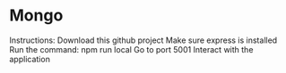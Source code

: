 # Mongo
Instructions:
Download this github project
Make sure express is installed
Run the command: npm run local
Go to port 5001
Interact with the application